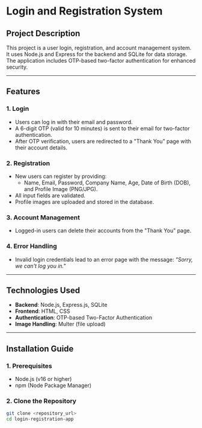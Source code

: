 # **Login and Registration System**

## **Project Description**
This project is a user login, registration, and account management system. It uses Node.js and Express for the backend and SQLite for data storage. The application includes OTP-based two-factor authentication for enhanced security.

---

## **Features**
### **1. Login**
- Users can log in with their email and password.
- A 6-digit OTP (valid for 10 minutes) is sent to their email for two-factor authentication.
- After OTP verification, users are redirected to a "Thank You" page with their account details.

### **2. Registration**
- New users can register by providing:
  - Name, Email, Password, Company Name, Age, Date of Birth (DOB), and Profile Image (PNG/JPG).
- All input fields are validated.
- Profile images are uploaded and stored in the database.

### **3. Account Management**
- Logged-in users can delete their accounts from the "Thank You" page.

### **4. Error Handling**
- Invalid login credentials lead to an error page with the message: *"Sorry, we can't log you in."*

---

## **Technologies Used**
- **Backend**: Node.js, Express.js, SQLite
- **Frontend**: HTML, CSS
- **Authentication**: OTP-based Two-Factor Authentication
- **Image Handling**: Multer (file upload)

---

## **Installation Guide**
### **1. Prerequisites**
- Node.js (v16 or higher)
- npm (Node Package Manager)

### **2. Clone the Repository**
```bash
git clone <repository_url>
cd login-registration-app
